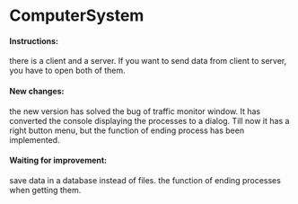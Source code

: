 # ComputerSystem
#### Instructions:
  there is a client and a server. If you want to send data from client to server, you have to open both of them.
#### New changes:
  the new version has solved the bug of traffic monitor window. It has converted the console displaying the processes to a dialog. Till now it has a right button menu, but the function of ending process has been implemented.
#### Waiting for improvement:
  save data in a database instead of files.
  the function of ending processes when getting them.
